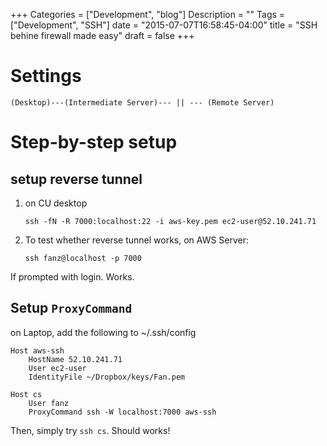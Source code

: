 +++
Categories = ["Development", "blog"]
Description = ""
Tags = ["Development", "SSH"]
date = "2015-07-07T16:58:45-04:00"
title = "SSH behine firewall made easy"
draft = false
+++

# Settings

    (Desktop)---(Intermediate Server)--- || --- (Remote Server)

# Step-by-step setup

## setup reverse tunnel

1. on CU desktop

    ```
    ssh -fN -R 7000:localhost:22 -i aws-key.pem ec2-user@52.10.241.71
    ```
    
2. To test whether reverse tunnel works, on AWS Server: 

    ```
    ssh fanz@localhost -p 7000 
    ```
    
If prompted with login. Works.

## Setup `ProxyCommand`

on Laptop, add the following to ~/.ssh/config

	Host aws-ssh
        HostName 52.10.241.71
        User ec2-user
        IdentityFile ~/Dropbox/keys/Fan.pem

    Host cs
        User fanz
        ProxyCommand ssh -W localhost:7000 aws-ssh

Then, simply try `ssh cs`. Should works!
